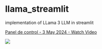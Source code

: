 # llama_streamlit
implementation of LLama 3 LLM in streamlit


<div>
    <a href="https://www.loom.com/share/bcc80b5468ac4fddaf293397a0f64a42">
      <p>Panel de control - 3 May 2024 - Watch Video</p>
    </a>
    <a href="https://www.loom.com/share/bcc80b5468ac4fddaf293397a0f64a42">
      <img style="max-width:300px;" src="https://cdn.loom.com/sessions/thumbnails/bcc80b5468ac4fddaf293397a0f64a42-with-play.gif">
    </a>
  </div>
